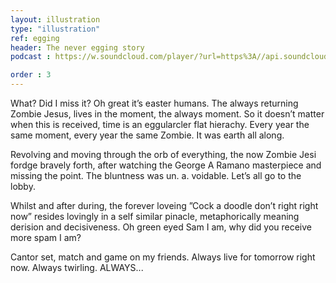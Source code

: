 ```yaml
---
layout: illustration
type: "illustration"
ref: egging
header: The never egging story
podcast : https://w.soundcloud.com/player/?url=https%3A//api.soundcloud.com/tracks/199505007

order : 3
---
```


What? Did I miss it? Oh great it’s easter humans. The always returning Zombie Jesus, lives in the moment, the always moment. So it doesn’t matter when this is received, time is an eggularcler flat hierachy. Every year the same moment, every year the same Zombie. It was earth all along.

Revolving and moving through the orb of everything, the now Zombie Jesi fordge bravely forth, after watching the George A Ramano masterpiece and missing the point. The bluntness was un. a. voidable. Let’s all go to the lobby.
 
Whilst and after during, the forever loveing ”Cock a doodle don’t right right now” resides lovingly in a self similar pinacle, metaphorically meaning derision and decisiveness. Oh green eyed Sam I am, why did you receive more spam I am?

Cantor set, match and game on my friends. Always live for tomorrow right now. Always twirling. ALWAYS...

